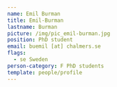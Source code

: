 ```yaml
---
name: Emil Burman
title: Emil-Burman
lastname: Burman
picture: /img/pic_emil-burman.jpg
position: PhD student
email: buemil [at] chalmers.se
flags:
  - se Sweden
person-category: F PhD students
template: people/profile
---
```


